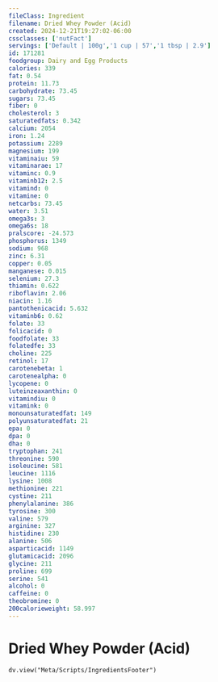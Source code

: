 ```yaml
---
fileClass: Ingredient
filename: Dried Whey Powder (Acid)
created: 2024-12-21T19:27:02-06:00
cssclasses: ['nutFact']
servings: ['Default | 100g','1 cup | 57','1 tbsp | 2.9']
id: 171281
foodgroup: Dairy and Egg Products
calories: 339
fat: 0.54
protein: 11.73
carbohydrate: 73.45
sugars: 73.45
fiber: 0
cholesterol: 3
saturatedfats: 0.342
calcium: 2054
iron: 1.24
potassium: 2289
magnesium: 199
vitaminaiu: 59
vitaminarae: 17
vitaminc: 0.9
vitaminb12: 2.5
vitamind: 0
vitamine: 0
netcarbs: 73.45
water: 3.51
omega3s: 3
omega6s: 18
pralscore: -24.573
phosphorus: 1349
sodium: 968
zinc: 6.31
copper: 0.05
manganese: 0.015
selenium: 27.3
thiamin: 0.622
riboflavin: 2.06
niacin: 1.16
pantothenicacid: 5.632
vitaminb6: 0.62
folate: 33
folicacid: 0
foodfolate: 33
folatedfe: 33
choline: 225
retinol: 17
carotenebeta: 1
carotenealpha: 0
lycopene: 0
luteinzeaxanthin: 0
vitamindiu: 0
vitamink: 0
monounsaturatedfat: 149
polyunsaturatedfat: 21
epa: 0
dpa: 0
dha: 0
tryptophan: 241
threonine: 590
isoleucine: 581
leucine: 1116
lysine: 1008
methionine: 221
cystine: 211
phenylalanine: 386
tyrosine: 300
valine: 579
arginine: 327
histidine: 230
alanine: 506
asparticacid: 1149
glutamicacid: 2096
glycine: 211
proline: 699
serine: 541
alcohol: 0
caffeine: 0
theobromine: 0
200calorieweight: 58.997
---
```


# Dried Whey Powder (Acid)

```dataviewjs
dv.view("Meta/Scripts/IngredientsFooter")
```